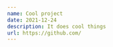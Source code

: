 ```yaml
---
name: Cool project 
date: 2021-12-24
description: It does cool things
url: https://github.com/
---
```

